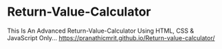 # Return-Value-Calculator
This Is An Advanced Return-Value-Calculator Using HTML, CSS &amp; JavaScript Only...
https://pranathicmrit.github.io/Return-value-calculator/
